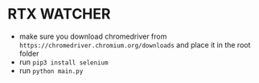 # RTX WATCHER

- make sure you download chromedriver from `https://chromedriver.chromium.org/downloads` and place it in the root folder
- run `pip3 install selenium`
- run `python main.py`
